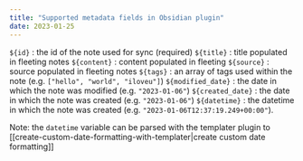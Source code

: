 ```yaml
---
title: "Supported metadata fields in Obsidian plugin"
date: 2023-01-25
---
```

`${id}` : the id of the note used for sync (required)
`${title}` : title populated in fleeting notes
`${content}` : content populated in fleeting
`${source}` : source populated in fleeting notes
`${tags}` : an array of tags used within the note (e.g. `["hello", "world", "iloveu"]`)
`${modified_date}` : the date in which the note was modified (e.g. `"2023-01-06"`)
`${created_date}` : the date in which the note was created (e.g. `"2023-01-06"`)
`${datetime}` : the datetime in which the note was created (e.g. `"2023-01-06T12:37:19.249+00:00"`). 


Note: the `datetime` variable can be parsed with the templater plugin to [[create-custom-date-formatting-with-templater|create custom date formatting]]